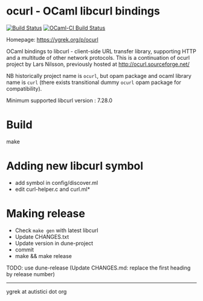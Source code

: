 ocurl - OCaml libcurl bindings
==============================

[![Build Status](https://github.com/ygrek/ocurl/actions/workflows/main.yml/badge.svg?branch=master)](https://github.com/ygrek/ocurl/actions/workflows/main.yml?branch=master)
[![OCaml-CI Build Status](https://img.shields.io/endpoint?url=https%3A%2F%2Focaml.ci.dev%2Fbadge%2Fygrek%2Focurl%2Fmaster&logo=ocaml)](https://ocaml.ci.dev/github/ygrek/ocurl)

Homepage: https://ygrek.org/p/ocurl

OCaml bindings to libcurl - client-side URL transfer library,
supporting HTTP and a multitude of other network protocols.
This is a continuation of ocurl project by Lars Nilsson,
previously hosted at http://ocurl.sourceforge.net/

NB historically project name is `ocurl`, but opam package and ocaml library name is `curl` (there exists transitional dummy `ocurl` opam package for compatibility).

Minimum supported libcurl version : 7.28.0

Build
=====

  make

Adding new libcurl symbol
=========================

* add symbol in config/discover.ml
* edit curl-helper.c and curl.ml*

Making release
==============

* Check `make gen` with latest libcurl
* Update CHANGES.txt
* Update version in dune-project
* commit
* make && make release

TODO:
use dune-release (Update CHANGES.md: replace the first heading by release number)

----
 ygrek at autistici dot org

